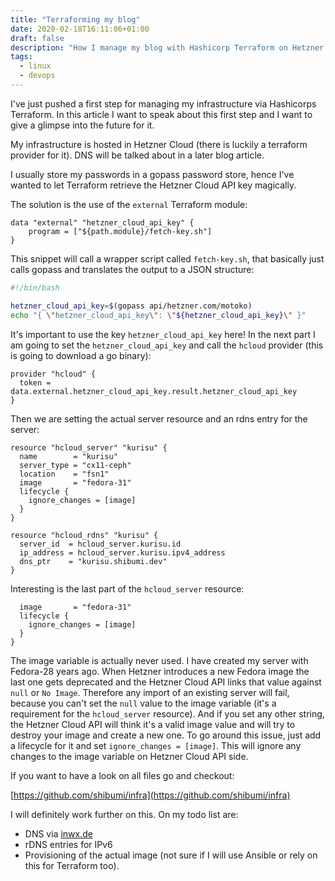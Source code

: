 ```yaml
---
title: "Terraforming my blog"
date: 2020-02-18T16:11:06+01:00
draft: false
description: "How I manage my blog with Hashicorp Terraform on Hetzner Cloud"
tags:
  - linux
  - devops
---
```


I've just pushed a first step for managing my infrastructure via Hashicorps
Terraform.  In this article I want to speak about this first step and I want to
give a glimpse into the future for it.

My infrastructure is hosted in Hetzner Cloud (there is luckily a terraform
provider for it). DNS will be talked about in a later blog article.

I usually store my passwords in a gopass password store, hence I've wanted to
let Terraform retrieve the Hetzner Cloud API key magically.

The solution is the use of the `external` Terraform module:

```hcl
data "external" "hetzner_cloud_api_key" {
	program = ["${path.module}/fetch-key.sh"]
}
```

This snippet will call a wrapper script called `fetch-key.sh`, that basically
just calls gopass and translates the output to a JSON structure:

```sh
#!/bin/bash

hetzner_cloud_api_key=$(gopass api/hetzner.com/motoko)
echo "{ \"hetzner_cloud_api_key\": \"${hetzner_cloud_api_key}\" }"
```

It's important to use the key  `hetzner_cloud_api_key` here!  In the next part
I am going to set the `hetzner_cloud_api_key` and call the `hcloud` provider
(this is going to download a go binary):

```hcl
provider "hcloud" {
  token = data.external.hetzner_cloud_api_key.result.hetzner_cloud_api_key
}
```

Then we are setting the actual server resource and an rdns entry for the server:

```hcl
resource "hcloud_server" "kurisu" {
  name        = "kurisu"
  server_type = "cx11-ceph"
  location    = "fsn1"
  image       = "fedora-31"
  lifecycle {
    ignore_changes = [image]
  }
}

resource "hcloud_rdns" "kurisu" {
  server_id  = hcloud_server.kurisu.id
  ip_address = hcloud_server.kurisu.ipv4_address
  dns_ptr    = "kurisu.shibumi.dev"
}
```

Interesting is the last part of the `hcloud_server` resource:
```hcl
  image       = "fedora-31"
  lifecycle {
    ignore_changes = [image]
  }
}
```

The image variable is actually never used. I have created my server with
Fedora-28 years ago. When Hetzner introduces a new Fedora image the last one
gets deprecated and the Hetzner Cloud API links that value against `null` or
`No Image`. Therefore any import of an existing server will fail, because you
can't set the `null` value to the image variable (it's a requirement for the
`hcloud_server` resource). And if you set any other string, the Hetzner Cloud
API will think it's a valid image value and will try to destroy your image and
create a new one. To go around this issue, just add a lifecycle for it and set
`ignore_changes = [image]`.  This will ignore any changes to the image variable
on Hetzner Cloud API side.

If you want to have a look on all files go and checkout:

[https://github.com/shibumi/infra](https://github.com/shibumi/infra)

I will definitely work further on this. On my todo list are:

* DNS via [inwx.de](https://inwx.de)
* rDNS entries for IPv6
* Provisioning of the actual image (not sure if I will use Ansible or rely on this for Terraform too).
